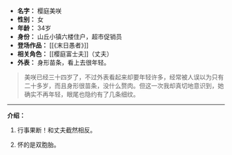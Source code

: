 
- **名字：** 樱庭美咲
- **性别：** 女
- **年龄：** 34岁
- **身份：** 山丘小镇六楼住户，超市促销员
- **登场作品：** [[《末日愚者》]]
- **相关角色：** [[樱庭富士夫]]（丈夫）
- **外表：** 身形苗条，看上去很年轻。

> 美咲已经三十四岁了，不过外表看起来却要年轻许多，经常被人误以为只有二十多岁，而且身形很苗条，没什么赘肉。但这一次我却真切地意识到，她确实不再年轻，眼尾也隐约有了几条细纹。

---

**介绍：** 

1. 行事果断！和丈夫截然相反。

2. 怀的是双胞胎。